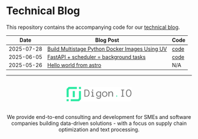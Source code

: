# Technical Blog

This repository contains the accompanying code for our [technical blog](https://digon.io/en/blog).

| Date| Blog Post | Code |
| --- | --- | --- |
| 2025-07-28 | [Build Multistage Python Docker Images Using UV](https://digon.io/en/blog/2025_07_28_python_docker_images_with_uv) | [code](./2025_07_28_python_docker_images_with_uv/restapipy) |
| 2025-06-05 | [FastAPI + scheduler = background tasks](https://digon.io/en/blog/2025_06_05_async_job_scheduling_with_fastapi) | [code](./2025_06_03_fastapi_with_scheduler_for_python/reminder_ai) |
| 2025-05-26 | [Hello world from astro](https://digon.io/en/blog/2025_05_26_hello_world_astro) | N/A |

---

<br>
<div align="center">
  <a href="https://digon.io">
    <img alt="Digon.IO GmbH - Fine-Tuned AI services for developers" src="./assets/digon_name_right_grey.svg" width="35%">
  </a>
</div>
<br>
<p align="center">We provide end-to-end consulting and development for SMEs and software companies building data-driven solutions - with a focus on supply chain optimization and text processing.</p>
